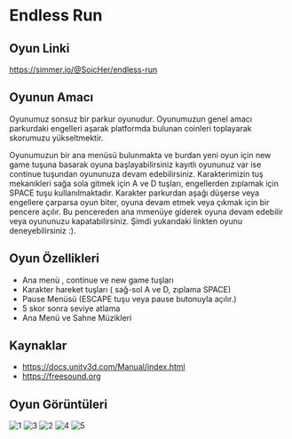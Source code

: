 # Endless Run

## Oyun Linki
https://simmer.io/@SoicHer/endless-run

## Oyunun Amacı
Oyunumuz sonsuz bir parkur oyunudur. Oyunumuzun genel amacı parkurdaki engelleri aşarak platformda bulunan coinleri toplayarak skorumuzu yükseltmektir. 

Oyunumuzun bir ana menüsü bulunmakta ve burdan yeni oyun için new game tuşuna basarak oyuna başlayabilirsiniz kayıtlı oyununuz var ise continue tuşundan oyununuza devam edebilirsiniz. Karakterimizin tuş mekanikleri sağa sola gitmek için A ve D tuşları, engellerden zıplamak için SPACE tuşu kullanılmaktadır. Karakter parkurdan aşağı düşerse veya engellere çarparsa oyun biter, oyuna devam etmek veya çıkmak için bir pencere açılır. Bu pencereden ana mmenüye giderek oyuna devam edebilir veya oyununuzu kapatabilirsiniz. Şimdi yukarıdaki linkten oyunu deneyebilirsiniz :).

## Oyun Özellikleri
- Ana menü , continue ve new game tuşları
- Karakter hareket tuşları ( sağ-sol A ve D, zıplama SPACE)
- Pause Menüsü (ESCAPE tuşu veya pause butonuyla açılır.)
- 5 skor sonra seviye atlama
- Ana Menü ve Sahne Müzikleri

## Kaynaklar
- https://docs.unity3d.com/Manual/index.html
- https://freesound.org

## Oyun Görüntüleri
![1](https://user-images.githubusercontent.com/56169407/150675900-5d655152-b057-459f-b1d7-7b84c9567437.png)
![3](https://user-images.githubusercontent.com/56169407/150675902-c963feec-8ea6-4436-9fb1-3000f7911c01.png)
![2](https://user-images.githubusercontent.com/56169407/150675937-76bde786-55a6-4d83-b123-7f7c860b3b8f.png)
![4](https://user-images.githubusercontent.com/56169407/150675909-4e8fa7da-4f60-403f-acec-b0f23c1bdf59.png)
![5](https://user-images.githubusercontent.com/56169407/150675913-4264e22d-730a-42f9-82bb-96eacbdc3900.png)
